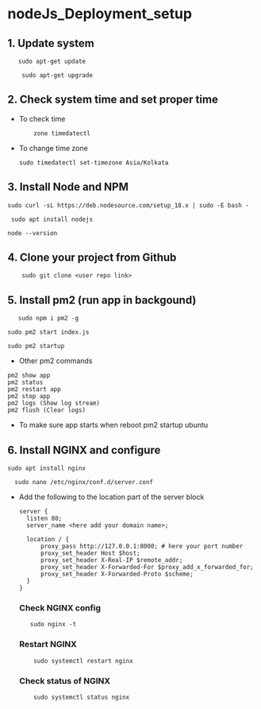 # nodeJs_Deployment_setup

## 1. Update system
  ```
     sudo apt-get update
  ```

  ```
      sudo apt-get upgrade
  ```

## 2. Check system time and set proper time
- To check time
  ```
      zone timedatectl
   ```

- To change time zone
  ```
  sudo timedatectl set-timezone Asia/Kolkata
   ```

## 3. Install Node and NPM
``` 
sudo curl -sL https://deb.nodesource.com/setup_18.x | sudo -E bash -
```

```
 sudo apt install nodejs
```

```
node --version 
```


## 4. Clone your project from Github

``` 
    sudo git clone <user repo link>
```
## 5. Install pm2 (run app in backgound)
``` 
   sudo npm i pm2 -g
```
``` 
sudo pm2 start index.js
 ```
``` 
sudo pm2 startup
```
 - Other pm2 commands
  ```
  pm2 show app
  pm2 status
  pm2 restart app
  pm2 stop app
  pm2 logs (Show log stream)
  pm2 flush (Clear logs)
  ```
  - To make sure app starts when reboot pm2 startup ubuntu
  
## 6. Install NGINX and configure
  ```
  sudo apt install nginx
```
``` 
  sudo nano /etc/nginx/conf.d/server.conf
 ```
- Add the following to the location part of the server block
  ```
  server {
    listen 80;
    server_name <here add your domain name>; 

    location / {
        proxy_pass http://127.0.0.1:8000; # here your port number 
        proxy_set_header Host $host;
        proxy_set_header X-Real-IP $remote_addr;
        proxy_set_header X-Forwarded-For $proxy_add_x_forwarded_for;
        proxy_set_header X-Forwarded-Proto $scheme;
    }
  }
  ```
  
  ### Check NGINX config
  ```
     sudo nginx -t
  ```
  
  ### Restart NGINX
  ```
      sudo systemctl restart nginx
  ```
  
  ### Check status  of NGINX
  ```
      sudo systemctl status nginx
  ```
  

